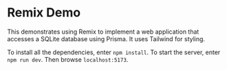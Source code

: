 # Remix Demo

This demonstrates using Remix to implement a web application
that accesses a SQLite database using Prisma.
It uses Tailwind for styling.

To install all the dependencies, enter `npm install`.
To start the server, enter `npm run dev`.
Then browse `localhost:5173`.
